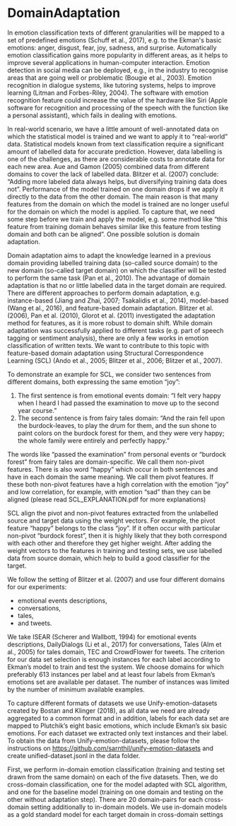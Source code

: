 # DomainAdaptation
In emotion classification texts of different granularities will be mapped to a set of predefined emotions (Schuff et al., 2017), e.g. to the Ekman's basic emotions: anger, disgust, fear, joy, sadness, and surprise. 
Automatically emotion classification gains more popularity in different areas, as it helps to improve several applications in human-computer interaction.
Emotion detection in social media can be deployed, e.g., in the industry to recognise areas that are going well or problematic (Bougie et al., 2003). 
Emotion recognition in dialogue systems, like tutoring systems, helps to improve learning (Litman and Forbes-Riley, 2004).
The software with emotion recognition feature could increase the value of the hardware like Siri (Apple software for recognition and processing of the speech with the function like a personal assistant), which fails in dealing with emotions.

In real-world scenario, we have a little amount of well-annotated data on which the statistical model is trained and we want to apply it to “real-world” data.
Statistical models known from text classification require a significant amount of labelled data for accurate prediction.
However, data labelling is one of the challenges, as there are considerable costs to annotate data for each new area.
Aue and Gamon (2005) combined data from different domains to cover the lack of labelled data. 
Blitzer et al. (2007) conclude: “Adding more labeled data always helps, but diversifying training data does not”.
Performance of the model trained on one domain drops if we apply it directly to the data from the other domain. 
The main reason is that many features from the domain on which the model is trained are no longer useful for the domain on which the model is applied. 
To capture that, we need some step before we train and apply the model, e.g. some method like “this feature from training domain behaves similar like this feature from testing domain and both can be aligned”. 
One possible solution is domain adaptation. 

Domain adaptation aims to adapt the knowledge learned in a previous domain providing labelled training data (so-called source domain) to the new domain (so-called target domain) on which the classifier will be tested to perform the same task (Pan et al., 2010). 
The advantage of domain adaptation is that no or little labelled data in the target domain are required. 
There are different approaches to perform domain adaptation, e.g. instance-based (Jiang and Zhai, 2007; Tsakalidis et al., 2014), model-based (Wang et al., 2016), and feature-based domain adaptation. 
Blitzer et al. (2006), Pan et al. (2010), Glorot et al. (2011) investigated the adaptation method for features, as it is more robust to domain shift.
While domain adaptation was successfully applied to different tasks (e.g. part of speech tagging or sentiment analysis), there are only a few works in emotion classification of written texts. 
We want to contribute to this topic with feature-based domain adaptation using Structural Correspondence Learning (SCL) (Ando et al., 2005; Blitzer et al., 2006; Blitzer et al., 2007).

To demonstrate an example for SCL, we consider two sentences from different domains, both expressing the same emotion “joy”:
1. The first sentence is from emotional events domain: 
“I felt very happy when I heard I had passed the examination to move up to the second year course.” 
2. The second sentence is from fairy tales domain: 
“And the rain fell upon the burdock-leaves, to play the drum for them, and the sun shone to paint colors on the burdock forest for them, and they were very happy; the whole family were entirely and perfectly happy.”

The words like “passed the examination” from personal events or “burdock forest” from fairy tales are domain-specific. 
We call them non-pivot features. There is also word “happy” which occur in both sentences and have in each domain the same meaning. We call them pivot features. If these both non-pivot features have a high correlation with the emotion “joy” and low correlation, for example, with emotion “sad” than they can be aligned (please read SCL_EXPLANATION.pdf for more explanations)

SCL align the pivot and non-pivot features extracted from the unlabelled source and target data using the weight vectors. 
For example, the pivot feature “happy” belongs to the class “joy”. If it often occur with particular non-pivot “burdock forest”, then it is highly likely that they both correspond with each other and therefore they get higher weight. 
After adding the weight vectors to the features in training and testing sets, we use labelled data from source domain, which help to build a good classifier for the target.

We follow the setting of Blitzer et al. (2007) and use four different domains for our experiments: 
- emotional events descriptions, 
- conversations, 
- tales, 
- and tweets. 

We take ISEAR (Scherer and Wallbott, 1994) for emotional events descriptions, DailyDialogs (Li et al., 2017) for conversations, Tales (Alm et al., 2005) for tales domain, TEC and CrowdFlower for tweets.
The criterion for our data set selection is enough instances for each label according to Ekman’s model to train and test the system. We choose domains for which preferably 613 instances per label and at least four labels from Ekman’s emotions set are available per dataset. The number of instances was limited by the number of minimum available examples. 

To capture different formats of datasets we use Unify-emotion-datasets created by Bostan and Klinger (2018), as all data we need are already aggregated to a common format and in addition, labels for each data set are mapped to Plutchik’s eight basic emotions, which include Ekman’s six basic emotions. For each dataset we extracted only text instances and their label.
To obtain the data from Unify-emotion-datasets, please follow the instructions on https://github.com/sarnthil/unify-emotion-datasets and create unified-dataset.jsonl in the data folder.


First, we perform in-domain emotion classification (training and testing set drawn from the same domain) on each of the five datasets. 
Then, we do cross-domain classification, one for the model adapted with SCL algorithm, and one for the baseline model (training on one domain and testing on the other without adaptation step). 
There are 20 domain-pairs for each cross-domain setting additionally to in-domain models. 
We use in-domain models as a gold standard model for each target domain in cross-domain settings
